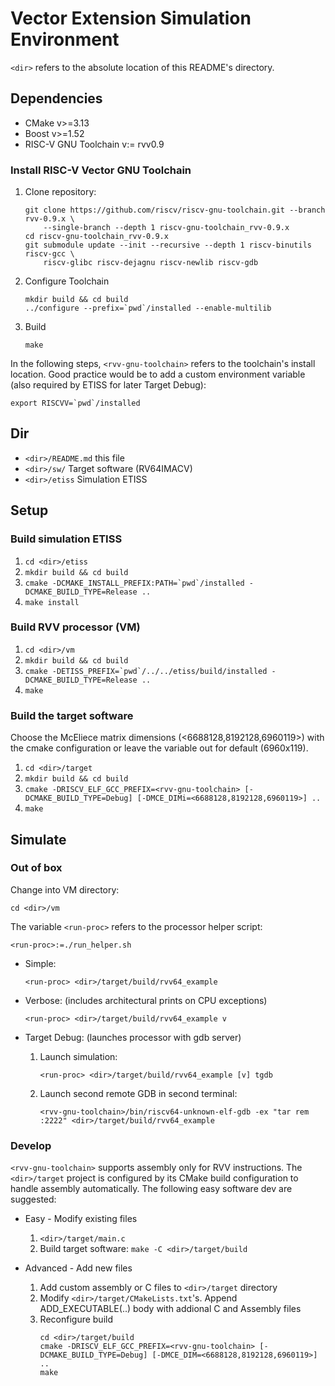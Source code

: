 # Vector Extension Simulation Environment

`<dir>` refers to the absolute location of this README's directory.

## Dependencies

- CMake v>=3.13
- Boost v>=1.52
- RISC-V GNU Toolchain v:= rvv0.9

### Install RISC-V Vector GNU Toolchain

1. Clone repository:   

	```
	git clone https://github.com/riscv/riscv-gnu-toolchain.git --branch rvv-0.9.x \
		--single-branch --depth 1 riscv-gnu-toolchain_rvv-0.9.x
	cd riscv-gnu-toolchain_rvv-0.9.x
	git submodule update --init --recursive --depth 1 riscv-binutils riscv-gcc \
		riscv-glibc riscv-dejagnu riscv-newlib riscv-gdb
	```

2. Configure Toolchain

	```
	mkdir build && cd build
	../configure --prefix=`pwd`/installed --enable-multilib
	```

3. Build

	```
	make
	```

In the following steps, `<rvv-gnu-toolchain>` refers to the toolchain's install location. Good practice would be to add a custom environment variable (also required by ETISS for later Target Debug):

```
export RISCVV=`pwd`/installed
```

## Dir

- `<dir>/README.md` this file
- `<dir>/sw/` Target software (RV64IMACV)
- `<dir>/etiss` Simulation ETISS 

## Setup

### Build simulation ETISS

1. `cd <dir>/etiss`
2. `mkdir build && cd build`
3. ```cmake -DCMAKE_INSTALL_PREFIX:PATH=`pwd`/installed -DCMAKE_BUILD_TYPE=Release ..```
4. `make install`

### Build RVV processor (VM)

1. `cd <dir>/vm`
2. `mkdir build && cd build`
3. ```cmake -DETISS_PREFIX=`pwd`/../../etiss/build/installed -DCMAKE_BUILD_TYPE=Release ..```
4. `make`

### Build the target software

Choose the McEliece matrix dimensions (<6688128,8192128,6960119>) with the cmake configuration or leave the variable out for default (6960x119).

1. `cd <dir>/target`
2. `mkdir build && cd build`
3. `cmake -DRISCV_ELF_GCC_PREFIX=<rvv-gnu-toolchain> [-DCMAKE_BUILD_TYPE=Debug] [-DMCE_DIMi=<6688128,8192128,6960119>] ..`
4. `make`

## Simulate

### Out of box

Change into VM directory:

```
cd <dir>/vm
```

The variable `<run-proc>` refers to the processor helper script:

```
<run-proc>:=./run_helper.sh
```

- Simple: 

	`<run-proc> <dir>/target/build/rvv64_example`	

- Verbose: (includes architectural prints on CPU exceptions)

	`<run-proc> <dir>/target/build/rvv64_example v`

- Target Debug: (launches processor with gdb server)

	1. Launch simulation:

		`<run-proc> <dir>/target/build/rvv64_example [v] tgdb`

	2. Launch second remote GDB in second terminal:

		`<rvv-gnu-toolchain>/bin/riscv64-unknown-elf-gdb -ex "tar rem :2222" <dir>/target/build/rvv64_example`


### Develop

`<rvv-gnu-toolchain>` supports assembly only for RVV instructions. The `<dir>/target` project is configured by its CMake build configuration to handle assembly automatically. The following easy software dev are suggested:

- Easy - Modify existing files 
	1. `<dir>/target/main.c`
	2. Build target software:
		`make -C <dir>/target/build`

- Advanced - Add new files
	1. Add custom assembly or C files to `<dir>/target` directory
	2. Modify `<dir>/target/CMakeLists.txt`'s. Append  ADD\_EXECUTABLE(..) body with addional C and Assembly files
	3. Reconfigure build
		```
		cd <dir>/target/build
		cmake -DRISCV_ELF_GCC_PREFIX=<rvv-gnu-toolchain> [-DCMAKE_BUILD_TYPE=Debug] [-DMCE_DIM=<6688128,8192128,6960119>] ..
		make 
		```

